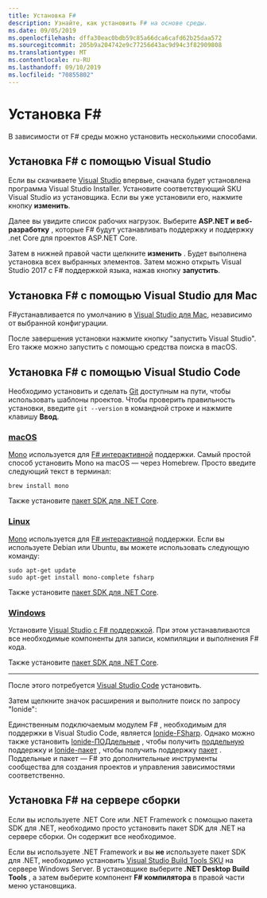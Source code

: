 ```yaml
---
title: Установка F#
description: Узнайте, как установить F# на основе среды.
ms.date: 09/05/2019
ms.openlocfilehash: dffa30eac0bdb59c85a66dca6cafd62b25daa572
ms.sourcegitcommit: 205b9a204742e9c77256d43ac9d94c3f82909808
ms.translationtype: MT
ms.contentlocale: ru-RU
ms.lasthandoff: 09/10/2019
ms.locfileid: "70855802"
---
```

# <a name="install-f"></a>Установка F\#

В зависимости от F# среды можно установить несколькими способами.

## <a name="install-f-with-visual-studio"></a>Установка F# с помощью Visual Studio

Если вы скачиваете [Visual Studio](https://visualstudio.microsoft.com/vs/?utm_medium=microsoft&utm_source=docs.microsoft.com&utm_campaign=inline+link) впервые, сначала будет установлена программа Visual Studio Installer. Установите соответствующий SKU Visual Studio из установщика. Если вы уже установили его, нажмите кнопку **изменить**.

Далее вы увидите список рабочих нагрузок. Выберите **ASP.NET и веб-разработку** , которые F# будут устанавливать поддержку и поддержку .net Core для проектов ASP.NET Core.

Затем в нижней правой части щелкните **изменить** .  Будет выполнена установка всех выбранных элементов. Затем можно открыть Visual Studio 2017 с F# поддержкой языка, нажав кнопку **запустить**.

## <a name="install-f-with-visual-studio-for-mac"></a>Установка F# с помощью Visual Studio для Mac

F#устанавливается по умолчанию в [Visual Studio для Mac](https://visualstudio.microsoft.com/vs/mac/?utm_medium=microsoft&utm_source=docs.microsoft.com&utm_campaign=inline+link), независимо от выбранной конфигурации.

После завершения установки нажмите кнопку "запустить Visual Studio". Его также можно запустить с помощью средства поиска в macOS.

## <a name="install-f-with-visual-studio-code"></a>Установка F# с помощью Visual Studio Code

Необходимо установить и сделать [Git](https://git-scm.com/download) доступным на пути, чтобы использовать шаблоны проектов. Чтобы проверить правильность установки, введите `git --version` в командной строке и нажмите клавишу **Ввод**.

### <a name="macostabmacos"></a>[macOS](#tab/macos)

[Mono](https://www.mono-project.com) используется для [ F# интерактивной](../tutorials/fsharp-interactive/index.md) поддержки. Самый простой способ установить Mono на macOS — через Homebrew. Просто введите следующий текст в терминал:

```console
brew install mono
```

Также установите [пакет SDK для .NET Core](https://dotnet.microsoft.com/download).

### <a name="linuxtablinux"></a>[Linux](#tab/linux)

[Mono](https://www.mono-project.com) используется для [ F# интерактивной](../tutorials/fsharp-interactive/index.md) поддержки. Если вы используете Debian или Ubuntu, вы можете использовать следующую команду:

```console
sudo apt-get update
sudo apt-get install mono-complete fsharp
```

Также установите [пакет SDK для .NET Core](https://dotnet.microsoft.com/download).

### <a name="windowstabwindows"></a>[Windows](#tab/windows)

Установите [Visual Studio с F# поддержкой](#install-f-with-visual-studio). При этом устанавливаются все необходимые компоненты для записи, компиляции и выполнения F# кода.

Также установите [пакет SDK для .NET Core](https://dotnet.microsoft.com/download).

---

После этого потребуется [Visual Studio Code](https://code.visualstudio.com) установить.

Затем щелкните значок расширения и выполните поиск по запросу "Ionide":

Единственным подключаемым модулем F# , необходимым для поддержки в Visual Studio Code, является [Ionide-FSharp](https://marketplace.visualstudio.com/items?itemName=Ionide.Ionide-fsharp). Однако можно также установить [Ionide-ПОДдельные](https://marketplace.visualstudio.com/items?itemName=Ionide.Ionide-FAKE) , чтобы получить [поддельную](https://fsharp.github.io/FAKE/) поддержку и [Ionide-пакет](https://marketplace.visualstudio.com/items?itemName=Ionide.Ionide-Paket) , чтобы получить поддержку [пакет](https://fsprojects.github.io/Paket/) . Поддельные и пакет — F# это дополнительные инструменты сообщества для создания проектов и управления зависимостями соответственно.

## <a name="install-f-on-a-build-server"></a>Установка F# на сервере сборки

Если вы используете .NET Core или .NET Framework с помощью пакета SDK для .NET, необходимо просто установить пакет SDK для .NET на сервере сборки. Он содержит все необходимое.

Если вы используете .NET Framework и вы **не** используете пакет SDK для .NET, необходимо установить [Visual Studio Build Tools SKU](https://visualstudio.microsoft.com/thank-you-downloading-visual-studio/?sku=BuildTools&rel=16) на сервере Windows Server. В установщике выберите **.NET Desktop Build Tools** , а затем выберите компонент  **F# компилятора** в правой части меню установщика.

